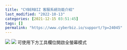 ```yaml
---
title: "CYBERBIZ 客服系統功能介紹"
last_modified: "2022-10-13"
categories: [2021-12-15 03:51:45]
tags: []
permalink: "https://www.cyberbiz.io/support/?p=24045"
---
```


![](https://www.cyberbiz.io/support/wp-content/uploads/2021/08/企業版.png)
![](https://www.cyberbiz.io/support/wp-content/uploads/2021/12/fountain-pen.png) 可使用下方工具欄位開啟全螢幕模式

